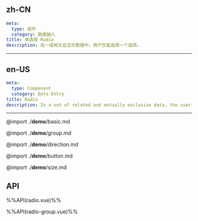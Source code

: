 ## zh-CN
```yaml
meta:
  type: 组件
  category: 数据输入
title: 单选框 Radio
description: 在一组相关且互斥数据中，用户仅能选择一个选项。
```
---
## en-US
```yaml
meta:
  type: Component
  category: Data Entry
title: Radio
description: In a set of related and mutually exclusive data, the user can only select one option.
```
---

@import ./__demo__/basic.md

@import ./__demo__/group.md

@import ./__demo__/direction.md

@import ./__demo__/button.md

@import ./__demo__/size.md

## API

%%API(radio.vue)%%

%%API(radio-group.vue)%%
